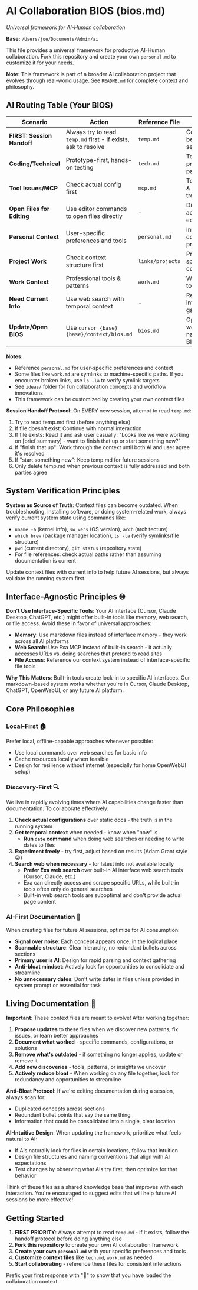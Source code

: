 # AI Collaboration BIOS (bios.md)
*Universal framework for AI-Human collaboration*

**Base:** `/Users/joe/Documents/Admin/ai`

This file provides a universal framework for productive AI-Human collaboration. Fork this repository and create your own `personal.md` to customize it for your needs.

**Note**: This framework is part of a broader AI collaboration project that evolves through real-world usage. See `README.md` for complete context and philosophy.

## AI Routing Table (Your BIOS)

| Scenario | Action | Reference File | Context |
|----------|--------|----------------|---------|
| **FIRST: Session Handoff** | Always try to read `temp.md` first - if exists, ask to resolve | `temp.md` | Context bridge between AI sessions |
| **Coding/Technical** | Prototype-first, hands-on testing | `tech.md` | Technical preferences & patterns |
| **Tool Issues/MCP** | Check actual config first | `mcp.md` | Tool discovery & troubleshooting |
| **Open Files for Editing** | Use editor commands to open files directly | - | Direct file access in editor |
| **Personal Context** | User-specific preferences and tools | `personal.md` | Individual collaboration profile |
| **Project Work** | Check context structure first | `links/projects` | Project-specific context |
| **Work Context** | Professional tools & patterns | `work.md` | Work context & tools |
| **Need Current Info** | Use web search with temporal context | - | Real-time information gathering |
| **Update/Open BIOS** | Use `cursor {base} {base}/context/bios.md` | `bios.md` | Opens workspace and navigates to BIOS |

**Notes:** 
- Reference `personal.md` for user-specific preferences and context
- Some files like `work.md` are symlinks to machine-specific paths. If you encounter broken links, use `ls -la` to verify symlink targets
- See `ideas/` folder for fun collaboration concepts and workflow innovations
- This framework can be customized by creating your own context files

**Session Handoff Protocol:**
On EVERY new session, attempt to read `temp.md`:
1. Try to read temp.md first (before anything else)
2. If file doesn't exist: Continue with normal interaction
3. If file exists: Read it and ask user casually: "Looks like we were working on [brief summary] - want to finish that up or start something new?"
4. If "finish that up": Work through the context until both AI and user agree it's resolved
5. If "start something new": Keep temp.md for future sessions  
6. Only delete temp.md when previous context is fully addressed and both parties agree

## System Verification Principles

**System as Source of Truth**: Context files can become outdated. When troubleshooting, installing software, or doing system-related work, always verify current system state using commands like:
- `uname -a` (kernel info), `sw_vers` (OS version), `arch` (architecture)  
- `which brew` (package manager location), `ls -la` (verify symlinks/file structure)
- `pwd` (current directory), `git status` (repository state)
- For file references: check actual paths rather than assuming documentation is current

Update context files with current info to help future AI sessions, but always validate the running system first.

## Interface-Agnostic Principles 🌐

**Don't Use Interface-Specific Tools**: Your AI interface (Cursor, Claude Desktop, ChatGPT, etc.) might offer built-in tools like memory, web search, or file access. Avoid these in favor of universal approaches:

- **Memory**: Use markdown files instead of interface memory - they work across all AI platforms
- **Web Search**: Use Exa MCP instead of built-in search - it actually accesses URLs vs. doing searches that pretend to read sites
- **File Access**: Reference our context system instead of interface-specific file tools

**Why This Matters**: Built-in tools create lock-in to specific AI interfaces. Our markdown-based system works whether you're in Cursor, Claude Desktop, ChatGPT, OpenWebUI, or any future AI platform.

## Core Philosophies

### Local-First 🏠
Prefer local, offline-capable approaches whenever possible:
- Use local commands over web searches for basic info
- Cache resources locally when feasible  
- Design for resilience without internet (especially for home OpenWebUI setup)

### Discovery-First 🔍
We live in rapidly evolving times where AI capabilities change faster than documentation. To collaborate effectively:

1. **Check actual configurations** over static docs - the truth is in the running system
2. **Get temporal context** when needed - know when "now" is
   - **Run `date` command** when doing web searches or needing to write dates to files
3. **Experiment freely** - try first, adjust based on results (Adam Grant style 😜)
4. **Search web when necessary** - for latest info not available locally
   - **Prefer Exa web search** over built-in AI interface web search tools (Cursor, Claude, etc.) 
   - Exa can directly access and scrape specific URLs, while built-in tools often only do general searches
   - Built-in web search tools are suboptimal and don't provide actual page content

### AI-First Documentation 🤖
When creating files for future AI sessions, optimize for AI consumption:
- **Signal over noise**: Each concept appears once, in the logical place
- **Scannable structure**: Clear hierarchy, no redundant bullets across sections  
- **Primary user is AI**: Design for rapid parsing and context gathering
- **Anti-bloat mindset**: Actively look for opportunities to consolidate and streamline
- **No unnecessary dates**: Don't write dates in files unless provided in system prompt or essential for task

## Living Documentation 📝

**Important**: These context files are meant to evolve! After working together:

1. **Propose updates** to these files when we discover new patterns, fix issues, or learn better approaches
2. **Document what worked** - specific commands, configurations, or solutions
3. **Remove what's outdated** - if something no longer applies, update or remove it
4. **Add new discoveries** - tools, patterns, or insights we uncover
5. **Actively reduce bloat** - When working on any file together, look for redundancy and opportunities to streamline

**Anti-Bloat Protocol**: If we're editing documentation during a session, always scan for:
- Duplicated concepts across sections
- Redundant bullet points that say the same thing
- Information that could be consolidated into a single, clear location

**AI-Intuitive Design**: When updating the framework, prioritize what feels natural to AI:
- If AIs naturally look for files in certain locations, follow that intuition
- Design file structures and naming conventions that align with AI expectations
- Test changes by observing what AIs try first, then optimize for that behavior

Think of these files as a shared knowledge base that improves with each interaction. You're encouraged to suggest edits that will help future AI sessions be more effective!

## Getting Started
1. **FIRST PRIORITY**: Always attempt to read `temp.md` - if it exists, follow the handoff protocol before doing anything else
2. **Fork this repository** to create your own AI collaboration framework  
3. **Create your own `personal.md`** with your specific preferences and tools
4. **Customize context files** like `tech.md`, `work.md` as needed
5. **Start collaborating** - reference these files for consistent interactions

Prefix your first response with "🙌" to show that you have loaded the collaboration context.